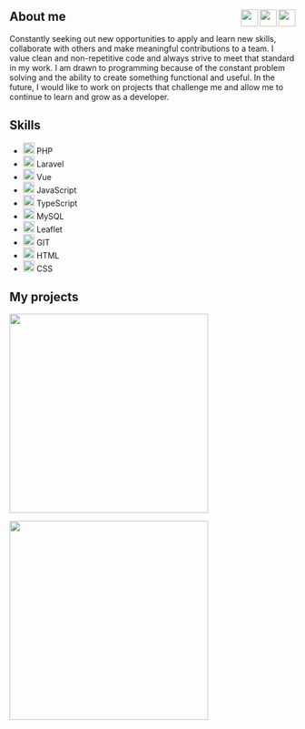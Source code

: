 ## About me <a href="https://www.linkedin.com/in/niks-kuprevics/"><img height="30" src="https://github.com/wappalyzer/wappalyzer/blob/master/src/drivers/webextension/images/icons/Linkedin.svg" align="right"></a> <a href="mailto:n.kuprevics@gmail.com"><img height="30" src="https://brandeps.com/logo-download/G/Gmail-logo-vector-01.svg" align="right"></a> <a href="https://github.com/nkuprevics"><img height="30" src="https://github.com/xtoolkit/Micon/blob/master/icons/webbrand/github-square.svg" align="right">  </a>

Constantly seeking out new opportunities to apply and learn new skills, collaborate with others
and make meaningful contributions to a team. I value clean and non-repetitive code and always strive to meet that standard in my
work. I am drawn to programming because of the constant problem solving and the ability to create something functional and useful. In the future, I would like to work on projects that challenge me and allow me to continue to learn and grow as a developer.

## Skills
<ul>
  <li>
    <img src="https://skillicons.dev/icons?i=php" width="20" height="20" alt="PHP">
    <span>PHP</span>
  </li>
  <li>
    <img src="https://skillicons.dev/icons?i=laravel" width="20" height="20" alt="Laravel">
    <span>Laravel</span>
  </li>
    <li>
    <img src="https://skillicons.dev/icons?i=vue" width="20" height="20" alt="Laravel">
    <span>Vue</span>
  </li>
   <li>
    <img src="https://skillicons.dev/icons?i=js" width="20" height="20" alt="PHP">
    <span>JavaScript</span>
  </li>
    <li>
    <img src="https://skillicons.dev/icons?i=ts" width="20" height="20" alt="PHP">
    <span>TypeScript</span>
  </li>
  <li>
    <img src="https://skillicons.dev/icons?i=mysql" width="20" height="20" alt="MySQL">
    <span>MySQL</span>
  </li>
    <li>
    <img src="https://github.com/bestofjs/bestofjs-webui/blob/master/public/logos/leaflet.dark.svg" width="20" height="20" alt="Leaflet">
    <span>Leaflet</span>
  </li>
    <li>
    <img src="https://skillicons.dev/icons?i=git" width="20" height="20" alt="GIT">
    <span>GIT</span>
  </li>
    <li>
    <img src="https://skillicons.dev/icons?i=html" width="20" height="20" alt="HTML">
    <span>HTML</span>
  </li>  
  <li>
    <img src="https://skillicons.dev/icons?i=css" width="20" height="20" alt="CSS">
    <span>CSS</span>
  </li>  
</ul>

## My projects

[<img width="350px" src="https://github.com/nkuprevics/Screenshots/blob/main/image.jpg">](https://github.com/nkuprevics/Screenshots/blob/main/PHP-Crypto-Trading-Platform.jpg)

[<img width="350px" src="https://github.com/nkuprevics/Screenshots/blob/main/PHP-Crypto-Trading-Platform.jpg">](https://github.com/nkuprevics/PHP-Crypto-Trading-Platform)
